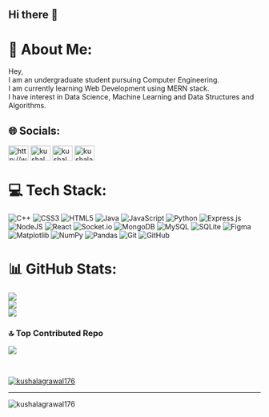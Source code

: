 ## Hi there 👋

# 💫 About Me:
Hey, <br>I am an undergraduate student pursuing Computer Engineering.<br>I am currently learning Web Development using MERN stack.<br>I have interest in Data Science, Machine Learning and Data Structures and Algorithms.


## 🌐 Socials:
<p align="left">
<a href="https://linkedin.com/in/http://www.linkedin.com/in/kushal-agrawal-b6a469289" target="blank"><img align="center" src="https://raw.githubusercontent.com/rahuldkjain/github-profile-readme-generator/master/src/images/icons/Social/linked-in-alt.svg" alt="http://www.linkedin.com/in/kushal-agrawal-b6a469289" height="30" width="40" /></a>
<a href="https://www.codechef.com/users/kushal_agrawal" target="blank"><img align="center" src="https://cdn.jsdelivr.net/npm/simple-icons@3.1.0/icons/codechef.svg" alt="kushal_agrawal" height="30" width="40" /></a>
<a href="https://codeforces.com/profile/kushal_2504" target="blank"><img align="center" src="https://raw.githubusercontent.com/rahuldkjain/github-profile-readme-generator/master/src/images/icons/Social/codeforces.svg" alt="kushal_2504" height="30" width="40" /></a>
<a href="https://www.leetcode.com/kushalagrawal_04" target="blank"><img align="center" src="https://raw.githubusercontent.com/rahuldkjain/github-profile-readme-generator/master/src/images/icons/Social/leet-code.svg" alt="kushalagrawal_04" height="30" width="40" /></a>
</p>

# 💻 Tech Stack:
![C++](https://img.shields.io/badge/c++-%2300599C.svg?style=for-the-badge&logo=c%2B%2B&logoColor=white) ![CSS3](https://img.shields.io/badge/css3-%231572B6.svg?style=for-the-badge&logo=css3&logoColor=white) ![HTML5](https://img.shields.io/badge/html5-%23E34F26.svg?style=for-the-badge&logo=html5&logoColor=white) ![Java](https://img.shields.io/badge/java-%23ED8B00.svg?style=for-the-badge&logo=openjdk&logoColor=white) ![JavaScript](https://img.shields.io/badge/javascript-%23323330.svg?style=for-the-badge&logo=javascript&logoColor=%23F7DF1E) ![Python](https://img.shields.io/badge/python-3670A0?style=for-the-badge&logo=python&logoColor=ffdd54) ![Express.js](https://img.shields.io/badge/express.js-%23404d59.svg?style=for-the-badge&logo=express&logoColor=%2361DAFB) ![NodeJS](https://img.shields.io/badge/node.js-6DA55F?style=for-the-badge&logo=node.js&logoColor=white) ![React](https://img.shields.io/badge/react-%2320232a.svg?style=for-the-badge&logo=react&logoColor=%2361DAFB) ![Socket.io](https://img.shields.io/badge/Socket.io-black?style=for-the-badge&logo=socket.io&badgeColor=010101) ![MongoDB](https://img.shields.io/badge/MongoDB-%234ea94b.svg?style=for-the-badge&logo=mongodb&logoColor=white) ![MySQL](https://img.shields.io/badge/mysql-4479A1.svg?style=for-the-badge&logo=mysql&logoColor=white) ![SQLite](https://img.shields.io/badge/sqlite-%2307405e.svg?style=for-the-badge&logo=sqlite&logoColor=white) ![Figma](https://img.shields.io/badge/figma-%23F24E1E.svg?style=for-the-badge&logo=figma&logoColor=white) ![Matplotlib](https://img.shields.io/badge/Matplotlib-%23ffffff.svg?style=for-the-badge&logo=Matplotlib&logoColor=black) ![NumPy](https://img.shields.io/badge/numpy-%23013243.svg?style=for-the-badge&logo=numpy&logoColor=white) ![Pandas](https://img.shields.io/badge/pandas-%23150458.svg?style=for-the-badge&logo=pandas&logoColor=white) ![Git](https://img.shields.io/badge/git-%23F05033.svg?style=for-the-badge&logo=git&logoColor=white) ![GitHub](https://img.shields.io/badge/github-%23121011.svg?style=for-the-badge&logo=github&logoColor=white)
# 📊 GitHub Stats:
![](https://github-readme-stats.vercel.app/api?username=kushalagrawal176&theme=dark&hide_border=false&include_all_commits=false&count_private=false)<br/>
![](https://github-readme-streak-stats.herokuapp.com/?user=kushalagrawal176&theme=dark&hide_border=false)<br/>
![](https://github-readme-stats.vercel.app/api/top-langs/?username=kushalagrawal176&theme=dark&hide_border=false&include_all_commits=false&count_private=false&layout=compact)

### 🔝 Top Contributed Repo
![](https://github-contributor-stats.vercel.app/api?username=kushalagrawal176&limit=5&theme=dark&combine_all_yearly_contributions=true)

<br />

<p align="left"> <a href="https://github.com/ryo-ma/github-profile-trophy"><img src="https://github-profile-trophy.vercel.app/?username=kushalagrawal176" alt="kushalagrawal176" /></a> </p>

---
<p align="left"> <img src="https://komarev.com/ghpvc/?username=kushalagrawal176&label=Profile%20views&color=0e75b6&style=flat" alt="kushalagrawal176" /> </p>

<!-- Proudly created with GPRM ( https://gprm.itsvg.in ) -->
